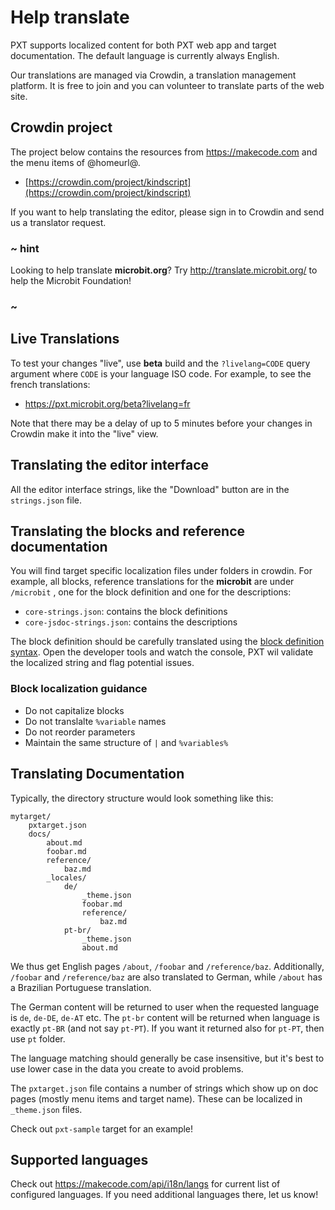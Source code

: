 # Help translate

PXT supports localized content for both PXT web app and target documentation.
The default language is currently always English.

Our translations are managed via Crowdin, a translation management platform. It is free to join
and you can volunteer to translate parts of the web site.

## Crowdin project

The project below contains the resources from https://makecode.com and the menu items of @homeurl@.

* [https://crowdin.com/project/kindscript](https://crowdin.com/project/kindscript)

If you want to help translating the editor, please sign in to Crowdin and send us a translator request.

### ~ hint

Looking to help translate **microbit.org**? Try http://translate.microbit.org/ to help the Microbit Foundation!

### ~

## Live Translations

To test your changes "live", use **beta** build and the ``?livelang=CODE`` query argument where ``CODE`` is your language ISO code. For example, to see the french translations:

* https://pxt.microbit.org/beta?livelang=fr

Note that there may be a delay of up to 5 minutes before your changes in Crowdin make it into the "live" view.

## Translating the editor interface

All the editor interface strings, like the "Download" button are in the ``strings.json`` file.

## Translating the blocks and reference documentation

You will find target specific localization files under folders in crowdin. For example, all blocks, reference translations for the **microbit** are under ``/microbit`` , one for the block definition and one for the descriptions:

* ``core-strings.json``: contains the block definitions
* ``core-jsdoc-strings.json``: contains the descriptions

The block definition should be carefully translated using the [block definition syntax](https://makecode.com/defining-blocks). 
Open the developer tools and watch the console, PXT wil validate the localized string and flag potential issues.

### Block localization guidance

* Do not capitalize blocks
* Do not translalte ``%variable`` names
* Do not reorder parameters
* Maintain the same structure of ``|`` and ``%variables%``

## Translating Documentation

Typically, the directory structure would look something like this:

```
mytarget/
    pxtarget.json
    docs/
        about.md
        foobar.md
        reference/
            baz.md
        _locales/
            de/
                _theme.json
                foobar.md
                reference/
                    baz.md
            pt-br/
                _theme.json
                about.md
```

We thus get English pages `/about`, `/foobar` and `/reference/baz`.
Additionally, `/foobar` and `/reference/baz` are also translated
to German, while `/about` has a Brazilian Portuguese translation.

The German content will be returned to user when the requested
language is `de`, `de-DE`, `de-AT` etc. The `pt-br` content
will be returned when language is exactly `pt-BR` (and not say 
`pt-PT`). If you want it returned also for `pt-PT`, then use `pt` folder.

The language matching should generally be case insensitive, but it's best
to use lower case in the data you create to avoid problems.

The `pxtarget.json` file contains a number of strings which
show up on doc pages (mostly menu items and target name). These can
be localized in ``_theme.json`` files. 

Check out `pxt-sample` target for an example!

## Supported languages

Check out https://makecode.com/api/i18n/langs for current list of configured
languages. If you need additional languages there, let us know!
